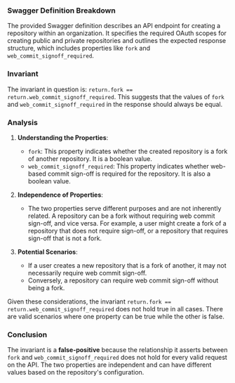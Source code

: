 ### Swagger Definition Breakdown
The provided Swagger definition describes an API endpoint for creating a repository within an organization. It specifies the required OAuth scopes for creating public and private repositories and outlines the expected response structure, which includes properties like `fork` and `web_commit_signoff_required`.

### Invariant
The invariant in question is: `return.fork == return.web_commit_signoff_required`. This suggests that the values of `fork` and `web_commit_signoff_required` in the response should always be equal.

### Analysis
1. **Understanding the Properties**:
   - `fork`: This property indicates whether the created repository is a fork of another repository. It is a boolean value.
   - `web_commit_signoff_required`: This property indicates whether web-based commit sign-off is required for the repository. It is also a boolean value.

2. **Independence of Properties**:
   - The two properties serve different purposes and are not inherently related. A repository can be a fork without requiring web commit sign-off, and vice versa. For example, a user might create a fork of a repository that does not require sign-off, or a repository that requires sign-off that is not a fork.

3. **Potential Scenarios**:
   - If a user creates a new repository that is a fork of another, it may not necessarily require web commit sign-off.
   - Conversely, a repository can require web commit sign-off without being a fork.

Given these considerations, the invariant `return.fork == return.web_commit_signoff_required` does not hold true in all cases. There are valid scenarios where one property can be true while the other is false.

### Conclusion
The invariant is a **false-positive** because the relationship it asserts between `fork` and `web_commit_signoff_required` does not hold for every valid request on the API. The two properties are independent and can have different values based on the repository's configuration.
